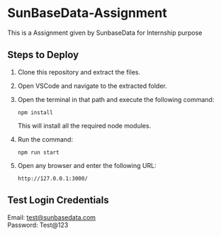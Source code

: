 # SunBaseData-Assignment
 This is a Assignment given by SunbaseData for Internship purpose

 ## Steps to Deploy

1. Clone this repository and extract the files.
2. Open VSCode and navigate to the extracted folder.
3. Open the terminal in that path and execute the following command: 

   ```
   npm install
   ```

   This will install all the required node modules.

4. Run the command:

   ```
   npm run start
   ```

5. Open any browser and enter the following URL:

   ```
   http://127.0.0.1:3000/
   ```

## Test Login Credentials

Email: test@sunbasedata.com  
Password: Test@123
